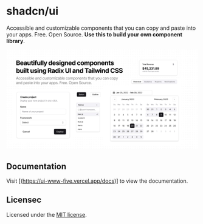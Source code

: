 # shadcn/ui

Accessible and customizable components that you can copy and paste into your apps. Free. Open Source. **Use this to build your own component library**.

![hero](apps/www/public/og.jpg)

## Documentation

Visit [(https://ui-www-five.vercel.app/docs)] to view the documentation.

## Licensec

Licensed under the [MIT license](https://github.com/shadcn/ui/blob/main/LICENSE.md).
